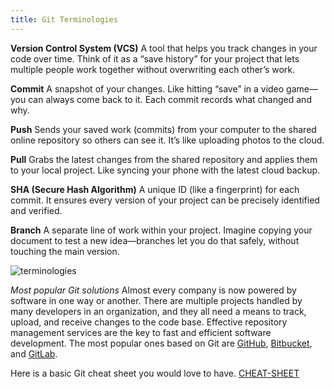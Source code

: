```yaml
---
title: Git Terminologies
---
```


**Version Control System (VCS)**
A tool that helps you track changes in your code over time. Think of it as a “save history” for your project that lets multiple people work together without overwriting each other’s work.

**Commit**
A snapshot of your changes. Like hitting “save” in a video game—you can always come back to it. Each commit records what changed and why.

**Push**
Sends your saved work (commits) from your computer to the shared online repository so others can see it. It’s like uploading photos to the cloud.

**Pull**
Grabs the latest changes from the shared repository and applies them to your local project. Like syncing your phone with the latest cloud backup.

**SHA (Secure Hash Algorithm)**
A unique ID (like a fingerprint) for each commit. It ensures every version of your project can be precisely identified and verified.

**Branch**
A separate line of work within your project. Imagine copying your document to test a new idea—branches let you do that safely, without touching the main version.

![terminologies](/workshop/content/terminologies.png)


*Most popular Git solutions*
Almost every company is now powered by software in one way or another. There are multiple projects handled by many developers in an organization, and they all need a means to track, upload, and receive changes to the code base. Effective repository management services are the key to fast and efficient software development. The most popular ones based on Git are [GitHub](https://about.gitlab.com/?ref=kodekloud.com), [Bitbucket](https://bitbucket.org/?ref=kodekloud.com), and [GitLab](https://about.gitlab.com/?ref=kodekloud.com).

Here is a basic Git cheat sheet you would love to have.
[CHEAT-SHEET](https://education.github.com/git-cheat-sheet-education.pdf?ref=kodekloud.com) 
